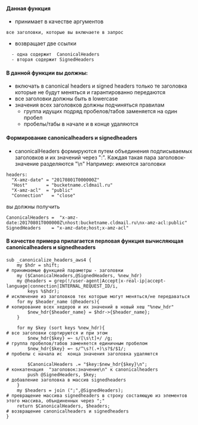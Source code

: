 #### Данная функция
- принимает в качестве аргументов
```
все заголовки, которые вы включаете в запрос
```
- возвращает две ссылки
```
  - одна содержит  CanonicalHeaders
  - вторая содержит SignedHeaders
```
#### В данной функции вы должны:
- включать в canonical headers и signed headers только те заголовка которые не будут меняться и гарантированно передаются
- все заголовки должны быть в lowercase
- значения всех заголовков должны подчиняться правилам
  - группа идущих подряд пробелов/табов заменяется на один пробел
  - пробелы/табы в начале и в конце удаляются
####  Формирование canonicalheaders и signedheaders
- canonicalHeaders формируются путем объединения подписываемых заголовков и их значений через ":". Каждая такая пара заголовок-значение разделяются "\n"
Например:
имеются заголовки
```
headers:
  "X-amz-date" = "20170801T000000Z"
  "Host"       = "bucketname.cldmail.ru"
  "X-amz-acl"  = "public"
  "Connection"   = "close"
```
вы должны получить
```
CanonicalHeaders =  "x-amz-date:20170801T000000Z\nhost:bucketname.cldmail.ru\nx-amz-acl:public"
SignedHeaders    = "x-amz-date;host;x-amz-acl"
```
####  В качестве примера прилагается перловая функция вычисляющая canonicalheaders и signedheaders
```
sub _canonicalize_headers_aws4 {
    my $hdr = shift;                                                  # принимаемые функцией параметры - заголовки
    my ($CanonicalHeaders,@SignedHeaders, %new_hdr)
    my @headers = grep(!/user-agent|Accept|x-real-ip|accept-language|connection|INTERNAL_REQUEST_ID/i,
        keys %$hdr);                                                     # исключение из заголовков тех которые могут меняться/не передаваться
    for my $header_name (@headers){                                    # копирование всех хедеров и их значений в новый хеш "%new_hdr"
        $new_hdr{$header_name} = $hdr->{$header_name};
    }

    for my $key (sort keys %new_hdr){                                  # все заголовки сортируются и при этом
        $new_hdr{$key} =~ s/[\s\t]+/ /g;                                 # группа пробелов/табов заменяется единичным пробелом
        $new_hdr{$key} =~ s/^\s?(.+)\s?$/$1/;                            # пробелы с начала ис  конца значения заголовка удаляются

        $CanonicalHeaders .= "$key:$new_hdr{$key}\n";                  # конкатенация  "заголовок:значение\n" к canonicalheaders
        push @SignedHeaders, $key;                                     # добавление заголовка в массив signedheaders
    }
    my $headers = join (";",@SignedHeaders);                           # превращение массива signedheaders в строку состаяющую из элементов этого массива, объндиненных через ";"
    return $CanonicalHeaders, $headers;                                # возвращение canonicalheaders и signedheaders
}
```